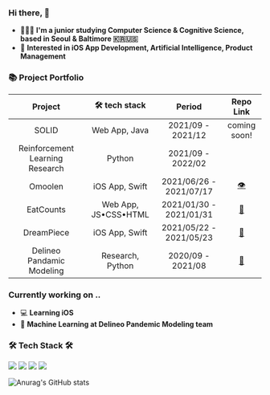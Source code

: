 ### Hi there, 👋   

 - 👩🏻‍💻   **I'm a junior studying Computer Science & Cognitive Science, based in Seoul & Baltimore 🇰🇷🇺🇸**    
 - 🌱  **Interested in iOS App Development, Artificial Intelligence, Product Management**

### 📚 Project Portfolio

|   Project      |    🛠 tech stack     | Period| Repo Link   |
| :-------------: |:-------------:| :-----:| :-----:|
| SOLID |Web App, Java | 2021/09 - 2021/12 | coming soon! |
| Reinforcement Learning Research | Python | 2021/09 - 2022/02 |  |
| Omoolen | iOS App, Swift  | 2021/06/26 - 2021/07/17 | [👁](https://github.com/jinny0909/TeamOmoolen-iOS) |
| EatCounts | Web App, JS•CSS•HTML  | 2021/01/30 - 2021/01/31 | [🥙](https://github.com/jinny0909/eatcounts) |
| DreamPiece | iOS App, Swift  | 2021/05/22 - 2021/05/23 | [🛌](https://github.com/jinny0909/GGumPiece_iOS) |
| Delineo Pandamic Modeling | Research, Python  | 2020/09 - 2021/08 | [🦠](https://github.com/jinny0909/PandemicModel)|


###  Currently working on ..
 - 💻   **Learning iOS**  
 - 🔬   **Machine Learning at Delineo Pandemic Modeling team**

###  🛠 Tech Stack 🛠
<p alighn = "center">

<img src="https://img.shields.io/badge/Python-blue?style=flat-square&logo=Python&logoColor=white"/> 
<img src="https://img.shields.io/badge/Java-orange?style=flat-square&logo=Java&logoColor=white"/>
<img src="https://img.shields.io/badge/C/C++-brightgreen?style=flat-square&logo=C&logoColor=white"/>
<img src="https://img.shields.io/badge/Swift-red?style=flat-square&logo=Swift&logoColor=white"/>


</p>



![Anurag's GitHub stats](https://github-readme-stats.vercel.app/api?username=jinny0909&&show_icons=true&theme=tokyonight)
